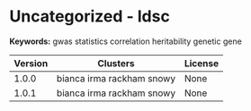 # Uncategorized - ldsc



**Keywords:** gwas statistics correlation heritability genetic gene



| Version | Clusters | License |
| ------- | -------- | ------- |
| 1.0.0 | bianca irma rackham snowy | None |
| 1.0.1 | bianca irma rackham snowy | None |
